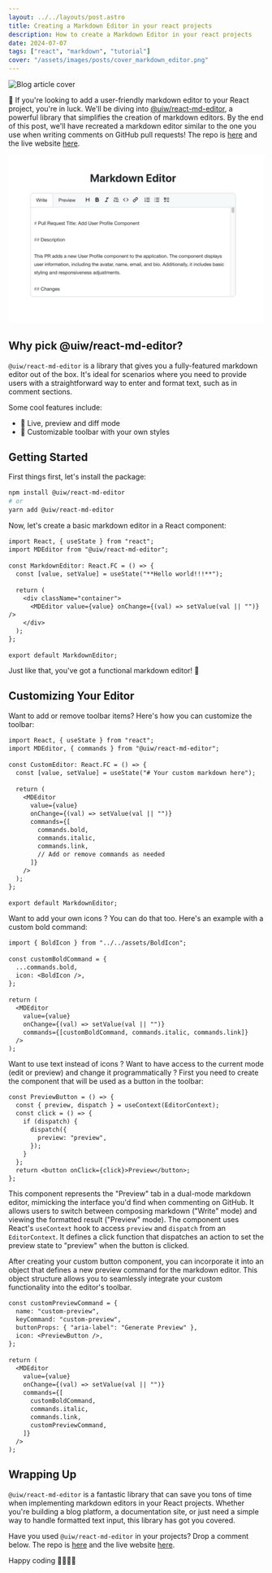```yaml
---
layout: ../../layouts/post.astro
title: Creating a Markdown Editor in your react projects
description: How to create a Markdown Editor in your react projects
date: 2024-07-07
tags: ["react", "markdown", "tutorial"]
cover: "/assets/images/posts/cover_markdown_editor.png"
---
```


![Blog article cover](/assets/images/posts/cover_markdown_editor.png)

👋 If you're looking to add a user-friendly markdown editor to your React project, you're in luck. We'll be diving into [@uiw/react-md-editor](https://www.npmjs.com/package/@uiw/react-md-editor), a powerful library that simplifies the creation of markdown editors. By the end of this post, we'll have recreated a markdown editor similar to the one you use when writing comments on GitHub pull requests! The repo is [here](https://github.com/promathieuthiry/tutorials/tree/main/markdown_editor) and the live website [here](https://reactmarkdowneditor-mathieus-projects-05c34cfb.vercel.app/).

![Markdown editor screenshot](https://raw.githubusercontent.com/promathieuthiry/tutorials/main/markdown_editor/src/assets/edit_markdown_editor.jpeg)

## Why pick @uiw/react-md-editor?

`@uiw/react-md-editor` is a library that gives you a fully-featured markdown editor out of the box. It's ideal for scenarios where you need to provide users with a straightforward way to enter and format text, such as in comment sections.

Some cool features include:

- 📝 Live, preview and diff mode
- 🎨 Customizable toolbar with your own styles

## Getting Started

First things first, let's install the package:

```bash
npm install @uiw/react-md-editor
# or
yarn add @uiw/react-md-editor
```

Now, let's create a basic markdown editor in a React component:

```tsx
import React, { useState } from "react";
import MDEditor from "@uiw/react-md-editor";

const MarkdownEditor: React.FC = () => {
  const [value, setValue] = useState("**Hello world!!!**");

  return (
    <div className="container">
      <MDEditor value={value} onChange={(val) => setValue(val || "")} />
    </div>
  );
};

export default MarkdownEditor;
```

Just like that, you've got a functional markdown editor! 🎉

## Customizing Your Editor

Want to add or remove toolbar items? Here's how you can customize the toolbar:

```tsx
import React, { useState } from "react";
import MDEditor, { commands } from "@uiw/react-md-editor";

const CustomEditor: React.FC = () => {
  const [value, setValue] = useState("# Your custom markdown here");

  return (
    <MDEditor
      value={value}
      onChange={(val) => setValue(val || "")}
      commands={[
        commands.bold,
        commands.italic,
        commands.link,
        // Add or remove commands as needed
      ]}
    />
  );
};

export default MarkdownEditor;
```

Want to add your own icons ? You can do that too. Here's an example with a custom bold command:

```tsx
import { BoldIcon } from "../../assets/BoldIcon";

const customBoldCommand = {
  ...commands.bold,
  icon: <BoldIcon />,
};

return (
  <MDEditor
    value={value}
    onChange={(val) => setValue(val || "")}
    commands={[customBoldCommand, commands.italic, commands.link]}
  />
);
```

Want to use text instead of icons ? Want to have access to the current mode (edit or preview) and change it programmatically ? First you need to create the component that will be used as a button in the toolbar:

```tsx
const PreviewButton = () => {
  const { preview, dispatch } = useContext(EditorContext);
  const click = () => {
    if (dispatch) {
      dispatch({
        preview: "preview",
      });
    }
  };
  return <button onClick={click}>Preview</button>;
};
```

This component represents the "Preview" tab in a dual-mode markdown editor, mimicking the interface you'd find when commenting on GitHub. It allows users to switch between composing markdown ("Write" mode) and viewing the formatted result ("Preview" mode).
The component uses React's `useContext` hook to access `preview` and `dispatch` from an `EditorContext`. It defines a click function that dispatches an action to set the preview state to "preview" when the button is clicked.

After creating your custom button component, you can incorporate it into an object that defines a new preview command for the markdown editor. This object structure allows you to seamlessly integrate your custom functionality into the editor's toolbar.

```tsx
const customPreviewCommand = {
  name: "custom-preview",
  keyCommand: "custom-preview",
  buttonProps: { "aria-label": "Generate Preview" },
  icon: <PreviewButton />,
};

return (
  <MDEditor
    value={value}
    onChange={(val) => setValue(val || "")}
    commands={[
      customBoldCommand,
      commands.italic,
      commands.link,
      customPreviewCommand,
    ]}
  />
);
```

## Wrapping Up

`@uiw/react-md-editor` is a fantastic library that can save you tons of time when implementing markdown editors in your React projects. Whether you're building a blog platform, a documentation site, or just need a simple way to handle formatted text input, this library has got you covered.

Have you used `@uiw/react-md-editor` in your projects? Drop a comment below. The repo is [here](https://github.com/promathieuthiry/tutorials/tree/main/markdown_editor) and the live website [here](https://reactmarkdowneditor-mathieus-projects-05c34cfb.vercel.app/).

Happy coding 👨‍💻👩‍💻
